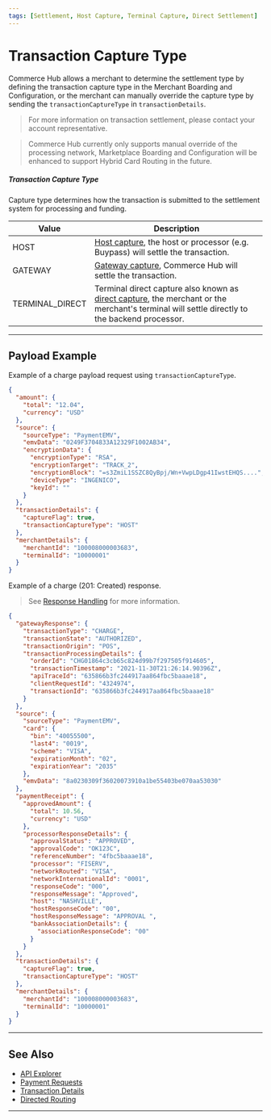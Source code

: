 ```yaml
---
tags: [Settlement, Host Capture, Terminal Capture, Direct Settlement]
---
```


# Transaction Capture Type

Commerce Hub allows a merchant to determine the settlement type by defining the transaction capture type in the Merchant Boarding and Configuration, or the merchant can manually override the capture type by sending the `transactionCaptureType` in `transactionDetails`.

<!-- theme: info -->
> For more information on transaction settlement, please contact your account representative.

<!-- theme: warning -->
> Commerce Hub currently only supports manual override of the processing network, Marketplace Boarding and Configuration will be enhanced to support Hybrid Card Routing in the future.

##### Transaction Capture Type

Capture type determines how the transaction is submitted to the settlement system for processing and funding.

| Value | Description |
| ---- | -------- |
| HOST | [Host capture](?path=docs/Resources/FAQs-Glossary/Glossary.md#host-capture), the host or processor (e.g. Buypass) will settle the transaction. |
| GATEWAY | [Gateway capture](?path=docs/Resources/FAQs-Glossary/Glossary.md#gateway-capture), Commerce Hub will settle the transaction. |
| TERMINAL_DIRECT | Terminal direct capture also known as [direct capture](?path=docs/Resources/FAQs-Glossary/Glossary.md#direct-capture), the merchant or the merchant's terminal will settle directly to the backend processor. |

---

## Payload Example

<!--
type: tab
titles: Request, Response
-->

Example of a charge payload request using `transactionCaptureType`. 

```json
{
  "amount": {
    "total": "12.04",
    "currency": "USD"
  },
  "source": {
    "sourceType": "PaymentEMV",
    "emvData": "0249F3704833A12329F1002AB34",
    "encryptionData": {
      "encryptionType": "RSA",
      "encryptionTarget": "TRACK_2",
      "encryptionBlock": "=s3ZmiL1SSZC8QyBpj/Wn+VwpLDgp41IwstEHQS....",
      "deviceType": "INGENICO",
      "keyId": ""
    }
  },
  "transactionDetails": {
    "captureFlag": true,
    "transactionCaptureType": "HOST"
  },
  "merchantDetails": {
    "merchantId": "100008000003683",
    "terminalId": "10000001"
  }
}
```
<!--
type: tab
-->

Example of a charge (201: Created) response.

<!-- theme: info -->
> See [Response Handling](?path=docs/Resources/Guides/Response-Codes/Response-Handling.md) for more information.

```json
{
  "gatewayResponse": {
    "transactionType": "CHARGE",
    "transactionState": "AUTHORIZED",
    "transactionOrigin": "POS",
    "transactionProcessingDetails": {
      "orderId": "CHG01864c3cb65c824d99b7f297505f914605",
      "transactionTimestamp": "2021-11-30T21:26:14.90396Z",
      "apiTraceId": "635866b3fc244917aa864fbc5baaae18",
      "clientRequestId": "4324974",
      "transactionId": "635866b3fc244917aa864fbc5baaae18"
    }
  },
  "source": {
    "sourceType": "PaymentEMV",
    "card": {
      "bin": "40055500",
      "last4": "0019",
      "scheme": "VISA",
      "expirationMonth": "02",
      "expirationYear": "2035"
    },
    "emvData": "8a0230309f36020073910a1be55403be070aa53030"
  },
  "paymentReceipt": {
    "approvedAmount": {
      "total": 10.56,
      "currency": "USD"
    },
    "processorResponseDetails": {
      "approvalStatus": "APPROVED",
      "approvalCode": "OK123C",
      "referenceNumber": "4fbc5baaae18",
      "processor": "FISERV",
      "networkRouted": "VISA",
      "networkInternationalId": "0001",
      "responseCode": "000",
      "responseMessage": "Approved",
      "host": "NASHVILLE",
      "hostResponseCode": "00",
      "hostResponseMessage": "APPROVAL ",
      "bankAssociationDetails": {
        "associationResponseCode": "00"
      }
    }
  },
  "transactionDetails": {
    "captureFlag": true,
    "transactionCaptureType": "HOST"
  },
  "merchantDetails": {
    "merchantId": "100008000003683",
    "terminalId": "10000001"
  }
}
```

<!-- type: tab-end -->

---

## See Also

- [API Explorer](../api/?type=post&path=/payments/v1/charges)
- [Payment Requests](?path=docs/Resources/API-Documents/Payments/Payments.md)
- [Transaction Details](?path=docs/Resources/Master-Data/Transaction-Details.md)
- [Directed Routing](?path=docs/Resources/Guides/Transaction-Routing/Directed-Routing.md)

---
